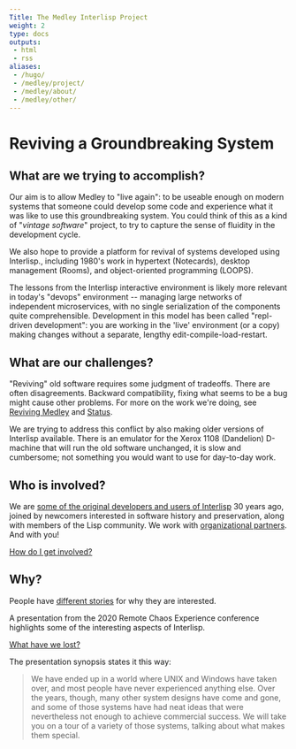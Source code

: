 ```yaml
---
Title: The Medley Interlisp Project
weight: 2
type: docs
outputs:
 - html
 - rss
aliases:
 - /hugo/
 - /medley/project/
 - /medley/about/
 - /medley/other/
---
```

#  Reviving a Groundbreaking System

## What are we trying to accomplish?

Our aim is to allow Medley to "live again": to be useable enough on modern systems that someone could develop some code and experience what it was like to use this groundbreaking system. You could think of this as a kind of "*vintage software*" project, to try to capture the sense of fluidity in the development cycle. 

We also hope to provide a platform for revival of systems developed using Interlisp., including 1980's work in hypertext (Notecards), desktop management (Rooms), and object-oriented programming (LOOPS).

The lessons from the Interlisp interactive environment is likely more relevant in today's "devops" environment -- managing large networks of independent microservices, with no single serialization of the components quite comprehensible. Development in this model has been called "repl-driven development": you are working in the 'live' environment (or a copy) making changes without a separate, lengthy edit-compile-load-restart.

## What are our challenges?

"Reviving" old software requires some judgment of tradeoffs. There are often disagreements. Backward compatibility, fixing what seems to be a bug might cause other problems. For more on the work we're doing, see [Reviving Medley](reviving) and [Status](status).

We are trying to address this conflict by also making older versions of Interlisp available. There is an emulator for the Xerox 1108 (Dandelion) D-machine that will run the old software unchanged, it is slow and cumbersome; not something you would want to use for day-to-day work. 

## Who is involved?

We are [some of the original developers and users of Interlisp](/project/credits) 30 years ago, joined by newcomers interested in software history and preservation, along with members of the Lisp community. We work with [organizational partners](partners). And with you!

<div class="mx-auto">
 <a class="btn btn-lg btn-danger mr-3 mb-4" href="getinvolved">
  How do I get involved?<i class="fas fa-arrow-alt-circle-right ml-2"></i>
</a>
</div>

## Why?

People have [different stories](stories) for why they are interested.


A presentation from the 2020 Remote Chaos Experience conference highlights some of the interesting aspects of Interlisp.  

[What have we lost?](https://www.youtube.com/watch?v=7RNbIEJvjUA&t=841s)  

The presentation synopsis states it this way:
> We have ended up in a world where UNIX and Windows have taken over, and most people have never experienced anything else. Over the years, though, many other system designs have come and gone, and some of those systems have had neat ideas that were nevertheless not enough to achieve commercial success. We will take you on a tour of a variety of those systems, talking about what makes them special.
